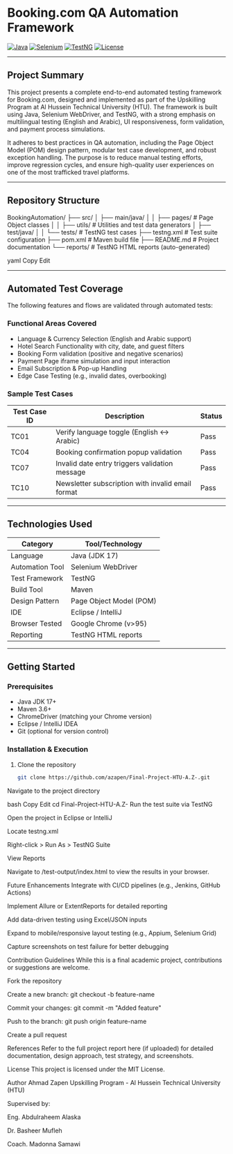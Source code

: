 # Booking.com QA Automation Framework

[![Java](https://img.shields.io/badge/Java-17-blue.svg)](https://www.oracle.com/java/)
[![Selenium](https://img.shields.io/badge/Selenium-Automation-brightgreen)](https://www.selenium.dev/)
[![TestNG](https://img.shields.io/badge/TestNG-Testing-red)](https://testng.org/)
[![License](https://img.shields.io/badge/License-MIT-lightgrey.svg)](LICENSE)

---

## Project Summary

This project presents a complete end-to-end automated testing framework for Booking.com, designed and implemented as part of the Upskilling Program at Al Hussein Technical University (HTU). The framework is built using Java, Selenium WebDriver, and TestNG, with a strong emphasis on multilingual testing (English and Arabic), UI responsiveness, form validation, and payment process simulations.

It adheres to best practices in QA automation, including the Page Object Model (POM) design pattern, modular test case development, and robust exception handling. The purpose is to reduce manual testing efforts, improve regression cycles, and ensure high-quality user experiences on one of the most trafficked travel platforms.

---

## Repository Structure

BookingAutomation/
├── src/
│ ├── main/java/
│ │ ├── pages/ # Page Object classes
│ │ ├── utils/ # Utilities and test data generators
│ ├── test/java/
│ │ └── tests/ # TestNG test cases
├── testng.xml # Test suite configuration
├── pom.xml # Maven build file
├── README.md # Project documentation
└── reports/ # TestNG HTML reports (auto-generated)

yaml
Copy
Edit

---

## Automated Test Coverage

The following features and flows are validated through automated tests:

### Functional Areas Covered

- Language & Currency Selection (English and Arabic support)
- Hotel Search Functionality with city, date, and guest filters
- Booking Form validation (positive and negative scenarios)
- Payment Page iframe simulation and input interaction
- Email Subscription & Pop-up Handling
- Edge Case Testing (e.g., invalid dates, overbooking)

### Sample Test Cases

| Test Case ID | Description                                         | Status |
|--------------|-----------------------------------------------------|--------|
| TC01         | Verify language toggle (English ↔ Arabic)           | Pass   |
| TC04         | Booking confirmation popup validation               | Pass   |
| TC07         | Invalid date entry triggers validation message      | Pass   |
| TC10         | Newsletter subscription with invalid email format   | Pass   |

---

## Technologies Used

| Category         | Tool/Technology        |
|------------------|------------------------|
| Language         | Java (JDK 17)          |
| Automation Tool  | Selenium WebDriver     |
| Test Framework   | TestNG                 |
| Build Tool       | Maven                  |
| Design Pattern   | Page Object Model (POM)|
| IDE              | Eclipse / IntelliJ     |
| Browser Tested   | Google Chrome (v>95)   |
| Reporting        | TestNG HTML reports    |

---

## Getting Started

### Prerequisites

- Java JDK 17+
- Maven 3.6+
- ChromeDriver (matching your Chrome version)
- Eclipse / IntelliJ IDEA
- Git (optional for version control)

### Installation & Execution

1. Clone the repository
   ```bash
   git clone https://github.com/azapen/Final-Project-HTU-A.Z-.git
Navigate to the project directory

bash
Copy
Edit
cd Final-Project-HTU-A.Z-
Run the test suite via TestNG

Open the project in Eclipse or IntelliJ

Locate testng.xml

Right-click > Run As > TestNG Suite

View Reports

Navigate to /test-output/index.html to view the results in your browser.

Future Enhancements
Integrate with CI/CD pipelines (e.g., Jenkins, GitHub Actions)

Implement Allure or ExtentReports for detailed reporting

Add data-driven testing using Excel/JSON inputs

Expand to mobile/responsive layout testing (e.g., Appium, Selenium Grid)

Capture screenshots on test failure for better debugging

Contribution Guidelines
While this is a final academic project, contributions or suggestions are welcome.

Fork the repository

Create a new branch: git checkout -b feature-name

Commit your changes: git commit -m "Added feature"

Push to the branch: git push origin feature-name

Create a pull request

References
Refer to the full project report here (if uploaded) for detailed documentation, design approach, test strategy, and screenshots.

License
This project is licensed under the MIT License.

Author
Ahmad Zapen
Upskilling Program - Al Hussein Technical University (HTU)

Supervised by:

Eng. Abdulraheem Alaska

Dr. Basheer Mufleh

Coach. Madonna Samawi
